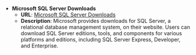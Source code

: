 - **Microsoft SQL Server Downloads**
  - **URL**: [Microsoft SQL Server Downloads](https://www.microsoft.com/en-my/sql-server/sql-server-downloads)
  - **Description**: Microsoft provides downloads for SQL Server, a relational database management system, on their website. Users can download SQL Server editions, tools, and components for various platforms and editions, including SQL Server Express, Developer, and Enterprise.
